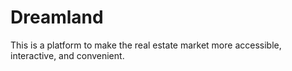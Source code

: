 # Dreamland

This is a platform to make the real estate market more accessible, interactive, and convenient. 
